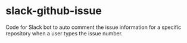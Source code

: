 # slack-github-issue
Code for Slack bot to auto comment the issue information for a specific repository when a user types the issue number.
